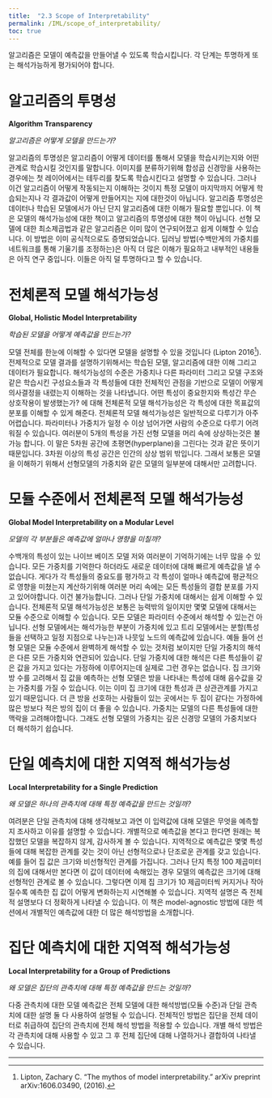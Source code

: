 ```yaml
---
title:  "2.3 Scope of Interpretability"
permalink: /IML/scope_of_interpretability/
toc: true
---
```


알고리즘은 모델이 예측값을 만들어낼 수 있도록 학습시킵니다. 각 단계는 투명하게 또는 해석가능하게 평가되어야 합니다.

# 알고리즘의 투명성
**Algorithm Transparency**

*알고리즘은 어떻게 모델을 만드는가?*

알고리즘의 투명성은 알고리즘이 어떻게 데이터를 통해서 모델을 학습시키는지와 어떤 관계로 학습시킬 것인지를 말합니다. 이미지를 분류하기위해 합성곱 신경망을 사용하는 경우에는 첫 레이어에서는 테두리를 찾도록 학습시킨다고 설명할 수 있습니다. 그러나 이건 알고리즘이 어떻게 작동되는지 이해하는 것이지 특정 모델이 마지막까지 어떻게 학습되는지나 각 결과값이 어떻게 만들어지는 지에 대한것이 아닙니다. 알고리즘 투명성은 데이터나 학습된 모델에서가 아닌 단지 알고리즘에 대한 이해가 필요할 뿐입니다. 이 책은 모델의 해석가능성에 대한 책이고 알고리즘의 투명성에 대한 책이 아닙니다. 선형 모델에 대한 최소제곱법과 같은 알고리즘은 이미 많이 연구되어졌고 쉽게 이해할 수 있습니다. 이 방법은 이미 공식적으로도 증명되었습니다. 딥러닝 방법(수백만게의 가중치를 네트워크를 통해 기울기를 조정하는)은 아직 더 많은 이해가 필요하고 내부적인 내용들은 아직 연구 중입니다. 이들은 아직 덜 투명하다고 할 수 있습니다. 

# 전체론적 모델 해석가능성
**Global, Holistic Model Interpretability**

*학습된 모델을 어떻게 예측값을 만드는가?*

모델 전체를 한눈에 이해할 수 있다면 모델을 설명할 수 있을 것입니다 (Lipton 2016[^1]). 전제적으로 모델 결과를 설명하기위해서는 학습된 모델, 알고리즘에 대한 이해 그리고 데이터가 필요합니다. 해석가능성의 수준은 가중치나 다른 파라미터 그리고 모델 구조와 같은 학습시킨 구성요소들과 각 특성들에 대한 전체적인 관점을 기반으로 모델이 어떻게 의사결정을 내렸는지 이해하는 것을 나타냅니다. 어떤 특성이 중요한지와 특성간 무슨 상호작용이 발생했는가? 에 대해 전체론적 모델 해석가능성은 각 특성에 대한 목표값의 분포를 이해할 수 있게 해준다. 전체론적 모델 해석가능성은 일반적으로 다루기가 아주 어렵습니다. 파라미터나 가중치가 일정 수 이상 넘어가면 사람의 수준으로 다루기 어려워질 수 있습니다. 여러분이 5개의 특성을 가진 선형 모델을 머리 속에 상상하는것은 불가능 합니다. 이 말은 5차원 공간에 초평면(hyperplane)을 그린다는 것과 같은 뜻이기 때문입니다. 3차원 이상의 특성 공간은 인간의 상상 범위 밖입니다. 그래서 보통은 모델을 이해하기 위해서 선형모델의 가중치와 같은 모델의 일부분에 대해서만 고려합니다. 

# 모듈 수준에서 전체론적 모델 해석가능성
**Global Model Interpretability on a Modular Level**

*모델의 각 부분들은 예측값에 얼마나 영향을 미칠까?*

수백개의 특성이 있는 나이브 베이즈 모델 저와 여러분이 기억하기에는 너무 많을 수 있습니다. 모든 가중치를 기억한다 하더라도 새로운 데이터에 대해 빠르게 예측값을 낼 수 없습니다. 게다가 각 특성들의 중요도를 평가하고 각 특성이 얼마나 예측값에 평균적으로 영향을 미쳤는지 계산하기위해 여러분 머리 속에는 모든 특성들의 결합 분포를 가지고 있어야합니다. 이건 불가능합니다. 그러나 단일 가중치에 대해서는 쉽게 이해할 수 있습니다. 전체론적 모델 해석가능성은 보통은 능력밖의 일이지만 몇몇 모델에 대해서는 모듈 수준으로 이해할 수 있습니다. 모든 모델은 파라미터 수준에서 해석할 수 있는건 아닙니다. 선형 모델에서는 해석가능한 부분이 가중치에 있고 트리 모델에서는 분할(특성들을 선택하고 일정 지점으로 나누는)과 나뭇잎 노드의 예측값에 있습니다. 예들 들어 선형 모델은 모듈 수준에서 완벽하게 해석할 수 있는 것처럼 보이지만 단일 가중치의 해석은 다른 모든 가중치와 연관되어 있습니다. 단일 가중치에 대한 해석은 다른 특성들이 같은 값을 가지고 있다는 가정하에 이루어지는데 실제로 그런 경우는 없습니다. 집 크기와 방 수를 고려해서 집 값을 예측하는 선형 모델은 방을 나타내는 특성에 대해 음수값을 갖는 가중치를 가질 수 있습니다. 이는 이미 집 크기에 대한 특성과 큰 상관관계를 가지고 있기 때문입니다. 더 큰 방을 선호하는 사람들이 있는 곳에서는 두 집이 같다는 가정하에 많은 방보다 적은 방의 집이 더 좋을 수 있습니다. 가중치는 모델의 다른 특성들에 대한 맥락을 고려해야합니다. 그래도 선형 모델의 가중치는 깊은 신경망 모델의 가중치보다 더 해석하기 쉽습니다.

# 단일 예측치에 대한 지역적 해석가능성
**Local Interpretability for a Single Prediction**

*왜 모델은 하나의 관측치에 대해 특정 예측값을 만드는 것일까?*

여려분은 단일 관측치에 대해 생각해보고 과연 이 입력값에 대해 모델은 무엇을 예측할지 조사하고 이유를 설명할 수 있습니다. 개별적으로 예측값을 본다고 한다면 원래는 복잡했던 모델을 복잡하지 않게, 감사하게 볼 수 있습니다. 지역적으로 예측값은 몇몇 특성들에 대해 복잡한 관계를 갖는 것이 아닌 선형적으로나 단조로운 관계를 갖고 있습니다. 예를 들어 집 값은 크기와 비선형적인 관계를 가집니다. 그러나 단지 특정 100 제곱미터의 집에 대해서만 본다면 이 값이 데이터에 속해있는 경우 모델의 예측값은 크기에 대해 선형적인 관계로 볼 수 있습니다. 그렇다면 이제 집 크기가 10 제곱미터씩 커지거나 작아질수록 예측한 집 값이 어떻게 변화하는지 시연해볼 수 있습니다. 지역적 설명은 즉 전체적 설명보다 더 정확하게 나타낼 수 있습니다. 이 책은 model-agnostic 방법에 대한 섹션에서 개별적인 예측값에 대한 더 많은 해석방법을 소개합니다.

# 집단 예측치에 대한 지역적 해석가능성
**Local Interpretability for a Group of Predictions**

*왜 모델은 집단의 관측치에 대해 특정 예측값을 만드는 것일까?*

다중 관측치에 대한 모델 예측값은 전체 모델에 대한 해석방법(모듈 수준)과 단일 관측치에 대한 설명 둘 다 사용하여 설명될 수 있습니다. 전체적인 방법은 집단을 전체 데이터로 취급하여 집단의 관측치에 전체 해석 방법을 적용할 수 있습니다. 개별 해석 방법은 각 관측치에 대해 사용할 수 있고 그 후 전체 집단에 대해 나열하거나 결합하여 나타낼 수 있습니다.

---

[^1]: Lipton, Zachary C. “The mythos of model interpretability.” arXiv preprint arXiv:1606.03490, (2016).